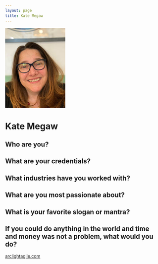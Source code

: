 ```yaml
---
layout: page
title: Kate Megaw 
---
```


![Kate's Headshot](https://raw.githubusercontent.com/Sticky-Agile/Sticky-Agile.github.io/main/public/kate.jpg)

# Kate Megaw 

## Who are you? 
## What are your credentials? 
## What industries have you worked with? 
## What are you most passionate about? 
## What is your favorite slogan or mantra? 
## If you could do anything in the world and time and money was not a problem, what would you do? 

[arclightagile.com](https://arclightagile.com)